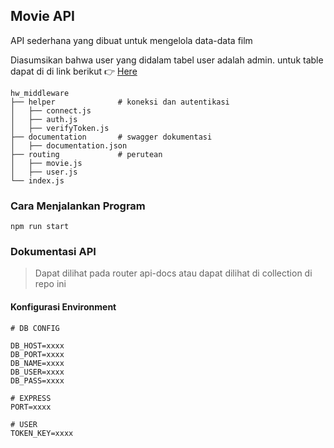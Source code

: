 
## Movie API
API sederhana yang dibuat untuk mengelola data-data film

Diasumsikan bahwa user yang didalam tabel user adalah admin.
untuk table dapat di di link berikut 👉 [Here](https://github.com/fathy17/dokumen-pembanding-2/raw/master/movies-database.sql)

```
hw_middleware
├── helper              # koneksi dan autentikasi
│   ├── connect.js
│   ├── auth.js
│   ├── verifyToken.js
├── documentation       # swagger dokumentasi
│   ├── documentation.json
├── routing             # perutean
│   ├── movie.js
│   ├── user.js
└── index.js
```

### Cara Menjalankan Program
```
npm run start
```
  
### Dokumentasi API

> Dapat dilihat pada router api-docs atau dapat dilihat di collection di repo ini

#### Konfigurasi Environment

```
# DB CONFIG

DB_HOST=xxxx
DB_PORT=xxxx
DB_NAME=xxxx
DB_USER=xxxx
DB_PASS=xxxx

# EXPRESS
PORT=xxxx

# USER
TOKEN_KEY=xxxx
```
